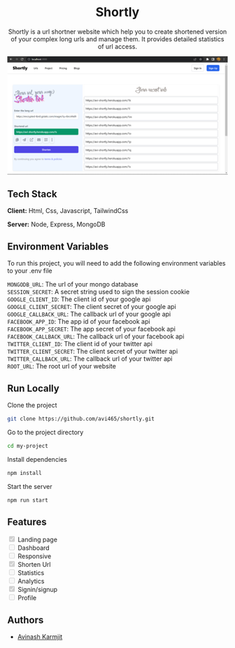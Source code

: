 <h1 align = "center">Shortly</h1>
<p align = "center">Shortly is a url shortner website which help you to create shortened version of your complex long urls and manage them.
It provides detailed statistics of url access.</p>

![App Screenshot](https://github.com/avi465/shortly/blob/master/screenshot/landing-page.png)


## Tech Stack

**Client:** Html, Css, Javascript, TailwindCss

**Server:** Node, Express, MongoDB


## Environment Variables

To run this project, you will need to add the following environment variables to your .env file

`MONGODB_URL`: The url of your mongo database\
`SESSION_SECRET`\: A secret string used to sign the session cookie\
`GOOGLE_CLIENT_ID`\: The client id of your google api\
`GOOGLE_CLIENT_SECRET`\: The client secret of your google api\
`GOOGLE_CALLBACK_URL`\: The callback url of your google api\
`FACEBOOK_APP_ID`\: The app id of your facebook api\
`FACEBOOK_APP_SECRET`\: The app secret of your facebook api\
`FACEBOOK_CALLBACK_URL`\: The callback url of your facebook api\
`TWITTER_CLIENT_ID`\: The client id of your twitter api\
`TWITTER_CLIENT_SECRET`\: The client secret of your twitter api\
`TWITTER_CALLBACK_URL`\: The callback url of your twitter api\
`ROOT_URL`\: The root url of your website

## Run Locally

Clone the project

```bash
git clone https://github.com/avi465/shortly.git
```

Go to the project directory

```bash
cd my-project
```

Install dependencies

```bash
npm install
```

Start the server

```bash
npm run start
```


## Features

<input type="checkbox" disabled checked/> Landing page \
<input type="checkbox" disabled /> Dashboard\
<input type="checkbox" disabled /> Responsive\
<input type="checkbox" disabled checked/> Shorten Url\
<input type="checkbox" disabled /> Statistics\
<input type="checkbox" disabled /> Analytics\
<input type="checkbox" disabled checked/> Signin/signup\
<input type="checkbox" disabled /> Profile


## Authors

- [Avinash Karmjit](https://www.github.com/avi465)
